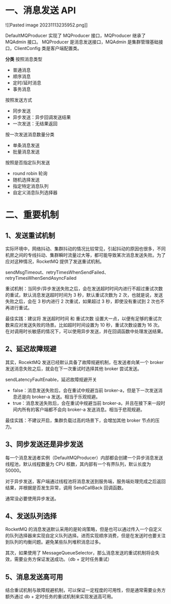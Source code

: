 # 一、消息发送 API

![[Pasted image 20231113235952.png]]

DefaultMQProducer 实现了 MQProducer 接口，MQProducer 继承了 MQAdmin 接口。
MQProducer 是消息发送接口，MQAdmin 是集群管理基础接口，ClientConfig 类是客户端配置类。

**分类**
按照消息类型
- 普通消息
- 顺序消息
- 定时/延时消息
- 事务消息

按照发送方式
- 同步发送
- 异步发送：异步回调发送结果
- 一次发送：无结果返回

按一次发送消息数量分类
- 单条消息发送
- 批量消息发送

按照是否指定队列发送
- round robin 轮询
- 随机选择发送
- 指定特定消息队列
- 自定义消息队列选择器


# 二、重要机制

## 1、发送重试机制

实际环境中，网络抖动、集群抖动的情况比较常见，引起抖动的原因也很多，不同机房之间的专线抖动、集群瞬时流量过大等，都可能导致某次消息发送失败。为了应对这种情况，RocketMQ 提供了发送重试机制。

sendMsgTimeout、retryTimesWhenSendFailed、retryTimesWhenSendAsyncFailed

重试机制：当同步/异步发送失败之后，会在发送超时时间内进行不超过重试次数的重试，默认消息发送超时时间为 3 秒，默认重试次数为 2 次，也就是说，发送失败之后，会在 3 秒内进行 2 次重试，如果超过 3 秒，即使没有重试到 2 次也不再进行重试。

最佳实践：建议将 发送超时时间 和 重试次数 设置大一点，以便有足够的重试次数来应对发送失败的场景。比如超时时间设置为 10 秒，重试次数设置为 16 次。
在对调用时长敏感的情况下，可以使用异步发送，并在回调函数中处理发送结果。

## 2、延迟故障规避

其实，RocektMQ 发送已经默认具备了故障规避机制，在发送者向某一个 broker 发送消息失败之后，就会在下一次重试时选择其他 broker 尝试发送。

sendLatencyFaultEnable，延迟故障规避开关
- false：消息发送失败后，会在重试中规避当前 broker-a，但是下一次发送消息还是向 broker-a 发送。相当于乐观规避。
- true：消息发送失败后，会在重试中规避当前 broker-a，并且在接下来一段时间内所有的客户端都不会向 broker-a 发送消息。相当于悲观规避。

最佳实践：不建议开启，集群负载过高的场景下，会增加其他 broker 节点的压力。

## 3、同步发送还是异步发送

每一个消息发送者实例（DefaultMQProducer）内部都会创建一个异步消息发送线程池，默认线程数量为 CPU 核数，其内部有一个有界队列，默认长度为 50000。

对于异步发送，客户端通过线程池将消息发送到服务端，服务端处理完成之后返回结果，并根据是否发生异常，调用 SendCallBack 回调函数。

通常没必要使用异步发送。

## 4、发送队列选择

RocketMQ 的消息发送默认采用的是轮询策略，但是也可以通过传入一个自定义的队列选择器来实现自定义队列选择。进而实现顺序消费，但是在发送时也要关注到队列的均衡问题。避免某些队列堆积消息过多。

其次，如果使用了 MessageQueueSelector，那么消息发送的重试机制将会失效，需要业务方保证发送成功。（db + 定时任务重试）

## 5、消息发送高可用
结合重试机制与故障规避机制，可以保证一定程度的可用性，但是通常需要业务方额外通过 db + 定时任务的重试机制来实现发送高可用。